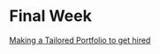 # Final Week

[Making a Tailored Portfolio to get hired ](Making%20a%20Tailored%20Portfolio%20to%20get%20hired%200154b811d9f64ae787b7b8b5c918c53a.md)